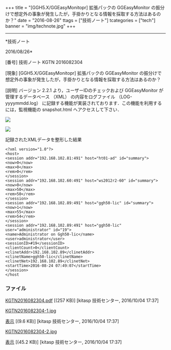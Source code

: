 ﻿+++
title = "[GGH5.X/GGEasyMonitopr] 拡張パックの GGEasyMonitor の振分けで想定外の事象が発生したが，手掛かりとなる情報を採取する方法はあるのか？"
date = "2016-08-26"
ttags = ["技術ノート"]
tcategories = ["tech"]
banner = "img/technote.jpg"
+++

-----------------------------------------------------------------------------------------------------------------------------

*技術ノート

2016/08/26*


[番号]
技術ノート KGTN 2016082304

[現象]
[GGH5.X/GGEasyMonitopr] 拡張パックの GGEasyMonitor
の振分けで想定外の事象が発生したが，手掛かりとなる情報を採取する方法はあるのか？

[説明]
バージョン 2.2.1 より，ユーザーIDのチェックおよび GGEasyMonitor
が管理するデータベース （XML） の内容をログファイル （LOG-yyyymmdd.log）
に記録する機能が実装されております．この機能を利用するには，監視機能の
snapshot.html へアクセスして下さい．

![](http://techreport.kitasp.net/attachments/download/3013/KGTN2016082304-1.jpg)

![](http://techreport.kitasp.net/attachments/download/3014/KGTN2016082304-2.jpg)

記録されたXMLデータを整形した結果

    <?xml version="1.0"?>
    <host>
    <session addr="192.168.102.81:491" host="ht01-ad" id="summary">
    <now>0</now>
    <max>0</max>
    <rem>0</rem>
    </session>
    <session addr="192.168.102.60:491" host="ws2012r2-60" id="summary">
    <now>0</now>
    <max>50</max>
    <rem>50</rem>
    </session>
    <session addr="192.168.102.89:491" host="ggh50-lic" id="summary">
    <now>1</now>
    <max>55</max>
    <rem>54</rem>
    </session>
    <session addr="192.168.102.89:491" host="ggh50-lic" user="administrator" id="19">
    <name>Administrator on Ggh50-lic</name>
    <user>administrator</user>
    <sessionID>#19</sessionID>
    <clientCount>0</clientCount>
    <clinetAddr>192.168.102.89</clinetAddr>
    <clinetName>ggh50-lic</clinetName>
    <clinetNet>192.168.102.89</clinetNet>
    <startTime>2016-08-24 07:49:07</startTime>
    </session>
    </host


### ファイル

 
 


[KGTN2016082304.pdf](http://techreport.kitasp.net/attachments/download/3012/KGTN2016082304.pdf)
 [(257 KB)] [kitasp 技術センター, 2016/10/04
17:37]

[KGTN2016082304-1.jpg](http://techreport.kitasp.net/attachments/download/3013/KGTN2016082304-1.jpg)

[表示](http://techreport.kitasp.net/attachments/3013/KGTN2016082304-1.jpg "表示")
 [(9.6 KB)] [kitasp 技術センター, 2016/10/04
17:37]

[KGTN2016082304-2.jpg](http://techreport.kitasp.net/attachments/download/3014/KGTN2016082304-2.jpg)

[表示](http://techreport.kitasp.net/attachments/3014/KGTN2016082304-2.jpg "表示")
 [(45.2 KB)] [kitasp 技術センター, 2016/10/04
17:37]


 


 

